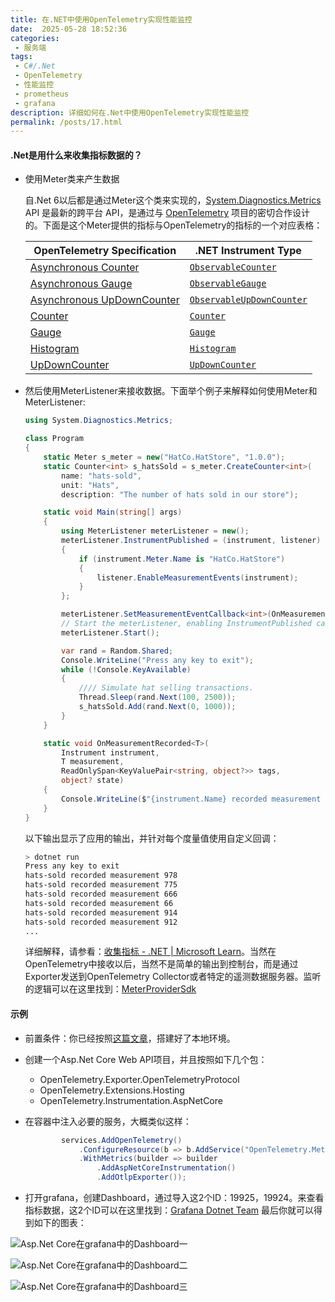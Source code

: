```yaml
---
title: 在.NET中使用OpenTelemetry实现性能监控
date:  2025-05-28 18:52:36
categories:
 - 服务端
tags:
 - C#/.Net
 - OpenTelemetry
 - 性能监控
 - prometheus
 - grafana
description: 详细如何在.Net中使用OpenTelemetry实现性能监控
permalink: /posts/17.html
---
```


#### **.Net是用什么来收集指标数据的？**

- 使用Meter类来产生数据

  自.Net 6以后都是通过Meter这个类来实现的，[System.Diagnostics.Metrics](https://learn.microsoft.com/zh-cn/dotnet/core/diagnostics/metrics-instrumentation) API 是最新的跨平台 API，是通过与 [OpenTelemetry](https://opentelemetry.io/) 项目的密切合作设计的。下面是这个Meter提供的指标与OpenTelemetry的指标的一个对应表格：

  | OpenTelemetry Specification                                  | .NET Instrument Type                                         |
  | ------------------------------------------------------------ | ------------------------------------------------------------ |
  | [Asynchronous Counter](https://github.com/open-telemetry/opentelemetry-specification/blob/main/specification/metrics/api.md#asynchronous-counter) | [`ObservableCounter`](https://learn.microsoft.com/dotnet/api/system.diagnostics.metrics.observablecounter-1) |
  | [Asynchronous Gauge](https://github.com/open-telemetry/opentelemetry-specification/blob/main/specification/metrics/api.md#asynchronous-gauge) | [`ObservableGauge`](https://learn.microsoft.com/dotnet/api/system.diagnostics.metrics.observablegauge-1) |
  | [Asynchronous UpDownCounter](https://github.com/open-telemetry/opentelemetry-specification/blob/main/specification/metrics/api.md#asynchronous-updowncounter) | [`ObservableUpDownCounter`](https://learn.microsoft.com/dotnet/api/system.diagnostics.metrics.observableupdowncounter-1) |
  | [Counter](https://github.com/open-telemetry/opentelemetry-specification/blob/main/specification/metrics/api.md#counter) | [`Counter`](https://learn.microsoft.com/dotnet/api/system.diagnostics.metrics.counter-1) |
  | [Gauge](https://github.com/open-telemetry/opentelemetry-specification/blob/main/specification/metrics/api.md#gauge) | [`Gauge`](https://learn.microsoft.com/dotnet/api/system.diagnostics.metrics.gauge-1) |
  | [Histogram](https://github.com/open-telemetry/opentelemetry-specification/blob/main/specification/metrics/api.md#histogram) | [`Histogram`](https://learn.microsoft.com/dotnet/api/system.diagnostics.metrics.histogram-1) |
  | [UpDownCounter](https://github.com/open-telemetry/opentelemetry-specification/blob/main/specification/metrics/api.md#updowncounter) | [`UpDownCounter`](https://learn.microsoft.com/dotnet/api/system.diagnostics.metrics.updowncounter-1) |
  
- 然后使用MeterListener来接收数据。下面举个例子来解释如何使用Meter和MeterListener:

  ```c#
  using System.Diagnostics.Metrics;
  
  class Program
  {
      static Meter s_meter = new("HatCo.HatStore", "1.0.0");
      static Counter<int> s_hatsSold = s_meter.CreateCounter<int>(
          name: "hats-sold",
          unit: "Hats",
          description: "The number of hats sold in our store");
  
      static void Main(string[] args)
      {
          using MeterListener meterListener = new();
          meterListener.InstrumentPublished = (instrument, listener) =>
          {
              if (instrument.Meter.Name is "HatCo.HatStore")
              {
                  listener.EnableMeasurementEvents(instrument);
              }
          };
  
          meterListener.SetMeasurementEventCallback<int>(OnMeasurementRecorded);
          // Start the meterListener, enabling InstrumentPublished callbacks.
          meterListener.Start();
  
          var rand = Random.Shared;
          Console.WriteLine("Press any key to exit");
          while (!Console.KeyAvailable)
          {
              //// Simulate hat selling transactions.
              Thread.Sleep(rand.Next(100, 2500));
              s_hatsSold.Add(rand.Next(0, 1000));
          }
      }
  
      static void OnMeasurementRecorded<T>(
          Instrument instrument,
          T measurement,
          ReadOnlySpan<KeyValuePair<string, object?>> tags,
          object? state)
      {
          Console.WriteLine($"{instrument.Name} recorded measurement {measurement}");
      }
  }
  ```
  
  以下输出显示了应用的输出，并针对每个度量值使用自定义回调：
  
  ```bash
  > dotnet run
  Press any key to exit
  hats-sold recorded measurement 978
  hats-sold recorded measurement 775
  hats-sold recorded measurement 666
  hats-sold recorded measurement 66
  hats-sold recorded measurement 914
  hats-sold recorded measurement 912
  ...
  ```
  
  详细解释，请参看：[收集指标 - .NET | Microsoft Learn](https://learn.microsoft.com/zh-cn/dotnet/core/diagnostics/metrics-collection)。当然在OpenTelemetry中接收以后，当然不是简单的输出到控制台，而是通过Exporter发送到OpenTelemetry Collector或者特定的遥测数据服务器。监听的逻辑可以在这里找到：[MeterProviderSdk](https://github.com/open-telemetry/opentelemetry-dotnet/blob/9ecf6b77bc1dda16253e50389f8d42bc72b384e9/src/OpenTelemetry/Metrics/MeterProviderSdk.cs#L159C9-L171C11)


#### **示例**

- 前置条件：你已经按照[这篇文章](/posts/14.html#示例)，搭建好了本地环境。

- 创建一个Asp.Net Core Web API项目，并且按照如下几个包：

  - OpenTelemetry.Exporter.OpenTelemetryProtocol
  - OpenTelemetry.Extensions.Hosting
  - OpenTelemetry.Instrumentation.AspNetCore

- 在容器中注入必要的服务，大概类似这样：

  ```c#
          services.AddOpenTelemetry()
              .ConfigureResource(b => b.AddService("OpenTelemetry.MetricsExample", serviceVersion: "1.0.0"))
              .WithMetrics(builder => builder
                  .AddAspNetCoreInstrumentation()
                  .AddOtlpExporter());
  ```

  

- 打开grafana，创建Dashboard，通过导入这2个ID：19925，19924。来查看指标数据，这2个ID可以在这里找到：[Grafana Dotnet Team](https://grafana.com/orgs/dotnetteam)  最后你就可以得到如下的图表：

![Asp.Net Core在grafana中的Dashboard一](/images/graph1.png)

![Asp.Net Core在grafana中的Dashboard二](/images/graph2.png)

![Asp.Net Core在grafana中的Dashboard三](/images/graph3.png)

